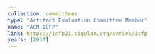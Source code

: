 ```yaml
---
collection: committees
type: "Artifact Evaluation Committee Member"
name: "ACM ICFP"
link: https://icfp21.sigplan.org/series/icfp
years: [2017]
---
```

